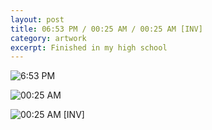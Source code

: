 ```yaml
---
layout: post
title: 06:53 PM / 00:25 AM / 00:25 AM [INV]
category: artwork
excerpt: Finished in my high school
---
```


<p><img src="http://static.sparanoid.com/work/0653-pm.jpg" alt="6:53 PM"></p>

<p><img src="http://static.sparanoid.com/work/0025-am.jpg" alt="00:25 AM"></p>

<p><img src="http://static.sparanoid.com/work/0025-am-inv.jpg" alt="00:25 AM [INV]"></p>